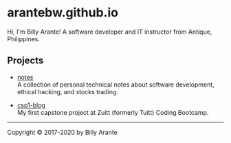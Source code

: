 # arantebw.github.io

Hi, I'm Billy Arante! A software developer and IT instructor from Antique, Philippines.

## Projects

- [notes](http://billyarante.com/notes)  
  A collection of personal technical notes about software development, ethical hacking, and stocks trading.

- [csp1-blog](http://billyarante.com/csp1-blog/index.html)  
  My first capstone project at Zuitt (formerly Tuitt) Coding Bootcamp.

---
Copyright &copy; 2017-2020 by Billy Arante
